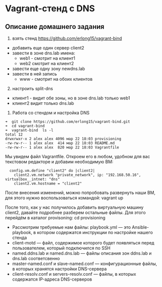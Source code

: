 # Vagrant-стенд c DNS

## Описание домашнего задания

1. взять стенд https://github.com/erlong15/vagrant-bind 
* добавить еще один сервер client2
* завести в зоне dns.lab имена:
   * web1 - смотрит на клиент1
   * web2  смотрит на клиент2
* завести еще одну зону newdns.lab
* завести в ней запись
   * www - смотрит на обоих клиентов

2. настроить split-dns
* клиент1 - видит обе зоны, но в зоне dns.lab только web1
* клиент2 видит только dns.lab

1. Работа со стендом и настройка DNS

```
➜  git clone https://github.com/erlong15/vagrant-bind.git
➜  cd vagrant-bind 
➜  vagrant-bind  ls -l 
total 12
drwxrwxr-x 2 alex alex 4096 мар 22 18:03 provisioning
-rw-rw-r-- 1 alex alex  414 мар 22 18:03 README.md
-rw-rw-r-- 1 alex alex  820 мар 22 18:03 Vagrantfile
```
Мы увидем файл Vagrantfile. Откроем его в любом, удобном для вас текстовом редакторе и добавим необходимую ВМ:
```
  config.vm.define "client2" do |client2|
    client2.vm.network "private_network", ip: "192.168.50.16", virtualbox__intnet: "dns"
    client2.vm.hostname = "client2"
```
После внесения изменений, можно попробовать развернуть наши ВМ, для этого нужно воспользоваться командой: vagrant up 

После того, как у нас получилось добавить виртуальную машину client2, давайте подробнее разберем остальные файлы. Для этого перейдём в каталог provisoning: cd provisioning

* Рассмотрим требуемые нам файлы:
playbook.yml — это Ansible-playbook, в котором содержатся инструкции по настройке нашего стенда
* client-motd — файл, содержимое которого будет появляться перед пользователем, который подключился по SSH
* named.ddns.lab и named.dns.lab — файлы описания зон ddns.lab и dns.lab соответсвенно
* master-named.conf и slave-named.conf — конфигурационные файлы, в которых хранятся настройки DNS-сервера
* client-resolv.conf и servers-resolv.conf — файлы, в которых содержатся IP-адреса DNS-серверов

